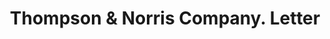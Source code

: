---
doi: 10.7916/D8WW8VSR
date_other: '1907'
date_other_textual: '1907'
form: correspondence
genre:
- Letters (correspondence)
name:
- Thompson & Norris Company
object_in_context_url: https://biggert.cul.columbia.edu/items/view/ave_biggert_00867
subject_hierarchical_geographic:
- New York, New York, United States
subject_name:
- Thompson & Norris Company
title: Thompson & Norris Company. Letter
sort_title: Thompson & Norris Company. Letter
call_number: ave_biggert_00867
coordinates:
- 40.69277777777778,-73.99027777777778
pid: ave_biggert_00867
identifiers: ave_biggert_00867
thumbnail: https://derivativo-3.library.columbia.edu/iiif/2/ldpd:345815/full/!256,256/0/native.jpg
permalink: /biggert/ave_biggert_00867/
layout: iiif-image-page
---